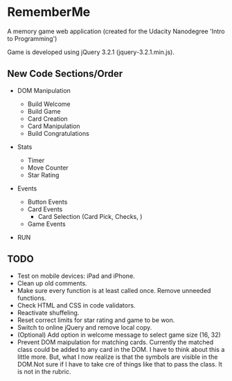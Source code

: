 RememberMe
==========

A memory game web application (created for the Udacity Nanodegree 'Intro to Programming')

Game is developed using jQuery 3.2.1 (jquery-3.2.1.min.js).


New Code Sections/Order
-----------------------

* DOM Manipulation
  * Build Welcome
  * Build Game
  * Card Creation
  * Card Manipulation
  * Build Congratulations

* Stats
  * Timer
  * Move Counter
  * Star Rating

* Events
  * Button Events
  * Card Events
    * Card Selection (Card Pick, Checks, )
  * Game Events

* RUN


TODO
----
* Test on mobile devices: iPad and iPhone.
* Clean up old comments.
* Make sure every function is at least called once. Remove unneeded functions.
* Check HTML and CSS in code validators.
* Reactivate shuffeling.
* Reset correct limits for star rating and game to be won.
* Switch to online jQuery and remove local copy.
* (Optional) Add option in welcome message to select game size (16, 32)
* Prevent DOM maipulation for matching cards. Currently the matched class could be added to any card in the DOM. I have to think about this a little more. But, what I now realize is that the symbols are visible in the DOM.Not sure if I have to take cre of things like that to pass the class. It is not in the rubric.
